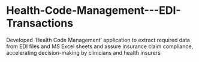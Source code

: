 # Health-Code-Management---EDI-Transactions
Developed ‘Health Code Management’ application to extract required data from EDI files and MS Excel sheets and assure insurance claim compliance, accelerating decision-making by clinicians and health insurers
